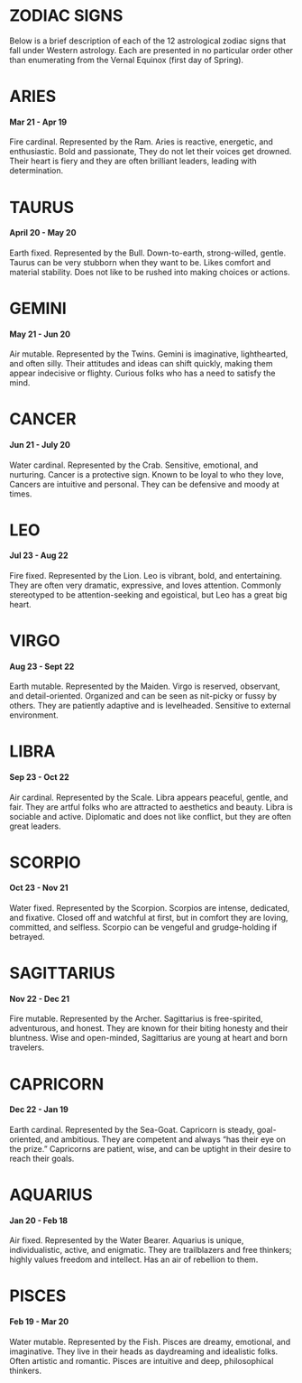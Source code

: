 

# ZODIAC  SIGNS
Below is a brief description of each of the 12 astrological zodiac signs that fall under Western astrology. Each are presented in no particular order other than enumerating from the Vernal Equinox (first day of Spring).

# ARIES
#### Mar 21 - Apr 19

Fire cardinal. Represented by the Ram. Aries is reactive, energetic, and enthusiastic. Bold and passionate, They do not let their voices get drowned. Their heart is fiery and they are often brilliant leaders, leading with determination.



# TAURUS
#### April 20 - May 20

Earth fixed. Represented by the Bull. Down-to-earth, strong-willed, gentle. Taurus can be very stubborn when they want to be. Likes comfort and material stability. Does not like to be rushed into making choices or actions.

# GEMINI
#### May 21 - Jun 20

 Air mutable. Represented by the Twins. Gemini is imaginative, lighthearted, and often silly. Their attitudes and ideas can shift quickly, making them appear indecisive or flighty. Curious folks who has a need to satisfy the mind.

# CANCER
#### Jun 21 - July 20

Water cardinal. Represented by the Crab. Sensitive, emotional, and nurturing. Cancer is a protective sign. Known to be loyal to who they love, Cancers are intuitive and personal. They can be defensive and moody at times.

# LEO
#### Jul 23 - Aug 22

 Fire fixed. Represented by the Lion. Leo is vibrant, bold, and entertaining. They are often very dramatic, expressive, and loves attention. Commonly stereotyped to be attention-seeking and egoistical, but Leo has a great big heart.

# VIRGO
#### Aug 23 - Sept 22

 Earth mutable. Represented by the Maiden. Virgo is reserved, observant, and detail-oriented. Organized and can be seen as nit-picky or fussy by others. They are patiently adaptive and is levelheaded. Sensitive to external environment.

# LIBRA
#### Sep 23 - Oct 22

Air cardinal. Represented by the Scale. Libra appears peaceful, gentle, and fair. They are artful folks who are attracted to aesthetics and beauty. Libra is sociable and active. Diplomatic and does not like conflict, but they are often great leaders.

# SCORPIO
#### Oct 23 - Nov 21

Water fixed. Represented by the Scorpion. Scorpios are intense, dedicated, and fixative. Closed off and watchful at first, but in comfort they are loving, committed, and selfless. Scorpio can be vengeful and grudge-holding if betrayed.

# SAGITTARIUS
#### Nov 22 - Dec 21

Fire mutable. Represented by the Archer. Sagittarius is free-spirited, adventurous, and honest. They are known for their biting honesty and their bluntness. Wise and open-minded, Sagittarius are young at heart and born travelers.

# CAPRICORN
#### Dec 22 - Jan 19

Earth cardinal. Represented by the Sea-Goat. Capricorn is steady, goal-oriented, and ambitious. They are competent and always “has their eye on the prize.” Capricorns are patient, wise, and can be uptight in their desire to reach their goals.

# AQUARIUS 
#### Jan 20 - Feb 18

 Air fixed. Represented by the Water Bearer. Aquarius is unique, individualistic, active, and enigmatic. They are trailblazers and free thinkers; highly values freedom and intellect. Has an air of rebellion to them.

# PISCES
#### Feb 19 - Mar 20

Water mutable. Represented by the Fish. Pisces are dreamy, emotional, and imaginative. They live in their heads as daydreaming and idealistic folks. Often artistic and romantic. Pisces are intuitive and deep, philosophical thinkers.

